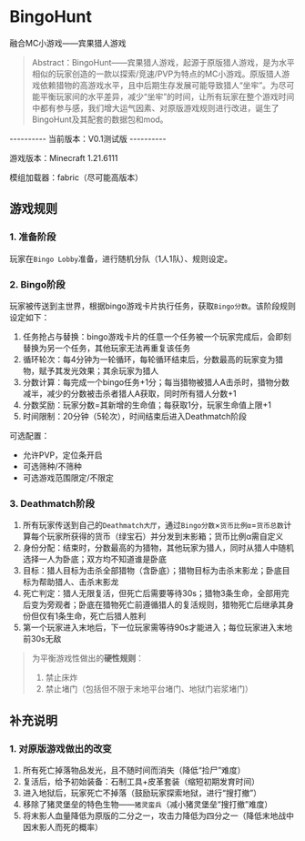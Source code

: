 # BingoHunt
融合MC小游戏——宾果猎人游戏

> Abstract：BingoHunt——宾果猎人游戏，起源于原版猎人游戏，是为水平相似的玩家创造的一款以探索/竞速/PVP为特点的MC小游戏。原版猎人游戏依赖猎物的高游戏水平，且中后期生存发展可能导致猎人“坐牢”。为尽可能平衡玩家间的水平差异，减少“坐牢”的时间，让所有玩家在整个游戏时间中都有参与感，我们增大运气因素、对原版游戏规则进行改进，诞生了BingoHunt及其配套的数据包和mod。

---------- 当前版本：V0.1测试版 ----------

游戏版本：Minecraft 1.21.6111

模组加载器：fabric（尽可能高版本）

## 游戏规则
### 1. 准备阶段
玩家在`Bingo Lobby`准备，进行随机分队（1人1队）、规则设定。
### 2. Bingo阶段
玩家被传送到主世界，根据bingo游戏卡片执行任务，获取`Bingo分数`。该阶段规则设定如下：
1. 任务抢占与替换：bingo游戏卡片的任意一个任务被一个玩家完成后，会即刻替换为另一个任务，其他玩家无法再重复该任务
2. 循环轮次：每4分钟为一轮循环，每轮循环结束后，分数最高的玩家变为猎物，赋予其发光效果；其余玩家为猎人
3. 分数计算：每完成一个bingo任务+1分；每当猎物被猎人A击杀时，猎物分数减半，减少的分数被击杀者猎人A获取，同时所有猎人分数+1
4. 分数奖励：玩家分数=其新增的生命值；每获取1分，玩家生命值上限+1
5. 时间限制：20分钟（5轮次），时间结束后进入Deathmatch阶段

可选配置：
- 允许PVP，定位条开启
- 可选筛种/不筛种
- 可选游戏范围限定/不限定
### 3. Deathmatch阶段
1. 所有玩家传送到自己的`Deathmatch大厅`，通过`Bingo分数`×`货币比例α`=`货币总数`计算每个玩家所获得的货币（绿宝石）并分发到末影箱；货币比例α需自定义
2. 身份分配：结束时，分数最高的为猎物，其他玩家为猎人，同时从猎人中随机选择一人为卧底；双方均不知道谁是卧底
3. 目标：猎人目标为击杀全部猎物（含卧底）；猎物目标为击杀末影龙；卧底目标为帮助猎人、击杀末影龙
4. 死亡判定：猎人无限复活，但死亡后需要等待30s；猎物3条生命，全部用完后变为旁观者；卧底在猎物死亡前遵循猎人的复活规则，猎物死亡后继承其身份但仅有1条生命，死亡后猎人胜利
6. 第一个玩家进入末地后，下一位玩家需等待90s才能进入；每位玩家进入末地前30s无敌

> 为平衡游戏性做出的**硬性规则**：
> 1. 禁止床炸
> 2. 禁止堵门（包括但不限于末地平台堵门、地狱门岩浆堵门）

## 补充说明
### 1. 对原版游戏做出的改变
1. 所有死亡掉落物品发光，且不随时间而消失（降低“捡尸”难度）
2. 复活后，给予初始装备：石制工具+皮革套装（缩短初期发育时间）
3. 进入地狱后，玩家死亡不掉落（鼓励玩家探索地狱，进行“搜打撤”）
4. 移除了猪灵堡垒的特色生物——`猪灵蛮兵`（减小猪灵堡垒“搜打撤”难度）
5. 将末影人血量降低为原版的二分之一，攻击力降低为四分之一（降低末地战中因末影人而死的概率）
